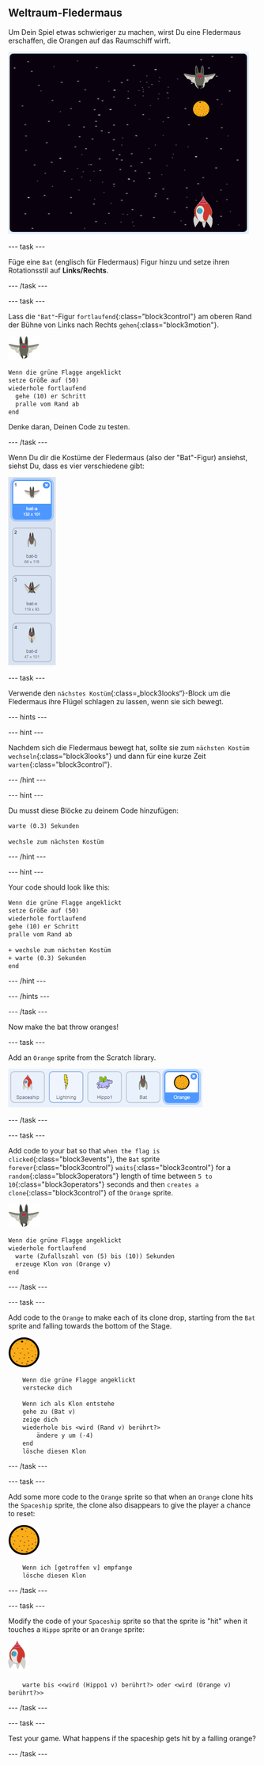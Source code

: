 ## Weltraum-Fledermaus

Um Dein Spiel etwas schwieriger zu machen, wirst Du eine Fledermaus erschaffen, die Orangen auf das Raumschiff wirft.

![eine Fledermaus wirft eine Orange auf das Raumschiff](images/bat-oranges.png)

\--- task \---

Füge eine `Bat` (englisch für Fledermaus) Figur hinzu und setze ihren Rotationsstil auf **Links/Rechts**.

\--- /task \---

\--- task \---

Lass die `"Bat"`-Figur `fortlaufend`{:class="block3control"} am oberen Rand der Bühne von Links nach Rechts `gehen`{:class="block3motion"}.

![Fledermaus Figur](images/bat-sprite.png)

```blocks3
Wenn die grüne Flagge angeklickt
setze Größe auf (50)
wiederhole fortlaufend 
  gehe (10) er Schritt
  pralle vom Rand ab
end
```

Denke daran, Deinen Code zu testen.

\--- /task \---

Wenn Du dir die Kostüme der Fledermaus (also der "Bat"-Figur) ansiehst, siehst Du, dass es vier verschiedene gibt:

![screenshot](images/invaders-bat-costume.png)

\--- task \---

Verwende den `nächstes Kostüm`{:class=„block3looks“}-Block um die Fledermaus ihre Flügel schlagen zu lassen, wenn sie sich bewegt.

\--- hints \---

\--- hint \---

Nachdem sich die Fledermaus bewegt hat, sollte sie zum `nächsten Kostüm wechseln`{:class="block3looks"} und dann für eine kurze Zeit `warten`{:class="block3control"}.

\--- /hint \---

\--- hint \---

Du musst diese Blöcke zu deinem Code hinzufügen:

```blocks3
warte (0.3) Sekunden

wechsle zum nächsten Kostüm
```

\--- /hint \---

\--- hint \---

Your code should look like this:

```blocks3
Wenn die grüne Flagge angeklickt
setze Größe auf (50)
wiederhole fortlaufend 
gehe (10) er Schritt
pralle vom Rand ab
  
+ wechsle zum nächsten Kostüm
+ warte (0.3) Sekunden
end
```

\--- /hint \---

\--- /hints \---

\--- /task \---

Now make the bat throw oranges!

\--- task \---

Add an `Orange` sprite from the Scratch library.

![screenshot](images/invaders-orange.png)

\--- /task \---

\--- task \---

Add code to your bat so that `when the flag is clicked`{:class="block3events"}, the `Bat` sprite `forever`{:class="block3control"} `waits`{:class="block3control"} for a `random`{:class="block3operators"} length of time between `5 to 10`{:class="block3operators"} seconds and then `creates a clone`{:class="block3control"} of the `Orange` sprite.

![bat sprite](images/bat-sprite.png)

```blocks3
Wenn die grüne Flagge angeklickt
wiederhole fortlaufend 
  warte (Zufallszahl von (5) bis (10)) Sekunden
  erzeuge Klon von (Orange v)
end
```

\--- /task \---

\--- task \---

Add code to the `Orange` to make each of its clone drop, starting from the `Bat` sprite and falling towards the bottom of the Stage.

![orange sprite](images/orange-sprite.png)

```blocks3
    Wenn die grüne Flagge angeklickt
    verstecke dich

    Wenn ich als Klon entstehe
    gehe zu (Bat v)
    zeige dich
    wiederhole bis <wird (Rand v) berührt?> 
        ändere y um (-4)
    end
    lösche diesen Klon
```

\--- /task \---

\--- task \---

Add some more code to the `Orange` sprite so that when an `Orange` clone hits the `Spaceship` sprite, the clone also disappears to give the player a chance to reset:

![orange sprite](images/orange-sprite.png)

```blocks3
    Wenn ich [getroffen v] empfange
    lösche diesen Klon
```

\--- /task \---

\--- task \---

Modify the code of your `Spaceship` sprite so that the sprite is "hit" when it touches a `Hippo` sprite or an `Orange` sprite:

![rocket sprite](images/rocket-sprite.png)

```blocks3
    warte bis <<wird (Hippo1 v) berührt?> oder <wird (Orange v) berührt?>>
```

\--- /task \---

\--- task \---

Test your game. What happens if the spaceship gets hit by a falling orange?

\--- /task \---